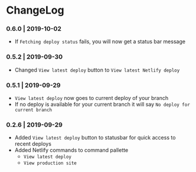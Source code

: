 # ChangeLog

### 0.6.0 | 2019-10-02

* If `Fetching deploy status` fails, you will now get a status bar message

### 0.5.2 | 2019-09-30

* Changed `View latest deploy` button to `View latest Netlify deploy`

### 0.5.1 | 2019-09-29

* `View latest deploy` now goes to current deploy of your branch
* If no deploy is available for your current branch it will say `No deploy for current branch`

### 0.2.6 | 2019-09-29

* Added `View latest deploy` button to statusbar for quick access to recent deploys
* Added Netlify commands to command pallette
  - `View latest deploy`
  - `View production site`
